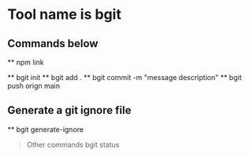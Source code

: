 # Tool name is bgit

## Commands below

** npm link

** bgit init
** bgit add .
** bgit commit -m "message description"
** bgit push orign main


## Generate a git ignore file
** bgit generate-ignore


> Other commands
bgit status
